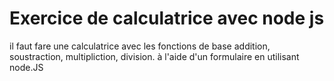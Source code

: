 # Exercice de calculatrice avec node js
il faut fare une calculatrice avec les fonctions de base addition, soustraction, multipliction, division.
à l'aide d'un formulaire en utilisant node.JS